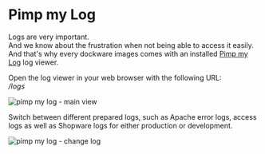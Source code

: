 # Pimp my Log

Logs are very important.\
And we know about the frustration when not being able to access it easily.\
And that's why every dockware images comes with an installed [Pimp my Log](https://www.pimpmylog.com) log viewer.

Open the log viewer in your web browser with the following URL:\
_/logs_

![pimp my log - main view](../.gitbook/assets/pimpmylog-1.png)

Switch between different prepared logs, such as Apache error logs, access logs as well as Shopware logs for either production or development.

![pimp my log - change log](../.gitbook/assets/pimpmylog-switch-log-type.png)

